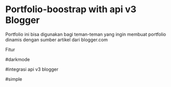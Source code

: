# Portfolio-boostrap with api v3 Blogger

Portfolio ini bisa digunakan bagi teman-teman yang ingin membuat portfolio dinamis dengan sumber artikel dari blogger.com

Fitur

#darkmode

#integrasi api v3 blogger

#simple

